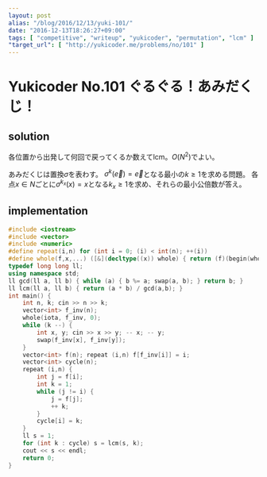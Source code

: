 ```yaml
---
layout: post
alias: "/blog/2016/12/13/yuki-101/"
date: "2016-12-13T18:26:27+09:00"
tags: [ "competitive", "writeup", "yukicoder", "permutation", "lcm" ]
"target_url": [ "http://yukicoder.me/problems/no/101" ]
---
```


# Yukicoder No.101 ぐるぐる！あみだくじ！

## solution

各位置から出発して何回で戻ってくるか数えてlcm。$O(N^2)$でよい。

あみだくじは置換$\sigma$を表わす。
$\sigma^k(\vec{e}) = \vec{e}$となる最小の$k \ge 1$を求める問題。
各点$x \in N$ごとに$\sigma^{k_x}(x) = x$となる$k_x \ge 1$を求め、それらの最小公倍数が答え。

## implementation

``` c++
#include <iostream>
#include <vector>
#include <numeric>
#define repeat(i,n) for (int i = 0; (i) < int(n); ++(i))
#define whole(f,x,...) ([&](decltype((x)) whole) { return (f)(begin(whole), end(whole), ## __VA_ARGS__); })(x)
typedef long long ll;
using namespace std;
ll gcd(ll a, ll b) { while (a) { b %= a; swap(a, b); } return b; }
ll lcm(ll a, ll b) { return (a * b) / gcd(a,b); }
int main() {
    int n, k; cin >> n >> k;
    vector<int> f_inv(n);
    whole(iota, f_inv, 0);
    while (k --) {
        int x, y; cin >> x >> y; -- x; -- y;
        swap(f_inv[x], f_inv[y]);
    }
    vector<int> f(n); repeat (i,n) f[f_inv[i]] = i;
    vector<int> cycle(n);
    repeat (i,n) {
        int j = f[i];
        int k = 1;
        while (j != i) {
            j = f[j];
            ++ k;
        }
        cycle[i] = k;
    }
    ll s = 1;
    for (int k : cycle) s = lcm(s, k);
    cout << s << endl;
    return 0;
}
```
